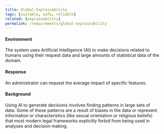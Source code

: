 ```yaml
---
title: Global Explainability
tags: [suitable, safe, reliable]
related: [explainability]  
permalink: /requirements/global-explainability
---
```


<div class="quality-requirement" markdown="1">

#### Environment

The system uses Artificial Intelligence (AI) to make decisions related to humans using their request data and large amounts of statistical data of the domain.

#### Response

An administrator can request the average impact of specific features.

#### Background

Using AI to generate decisions involves finding patterns in large sets of data. Some of these patterns are a result of biases in the data or represent information or characteristics (like sexual orientation or religious beliefs) that most modern legal frameworks explicitly forbid from being used in analyses and decision making.

</div><br>
